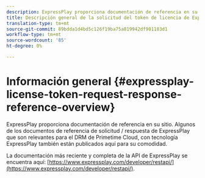 ```yaml
---
description: ExpressPlay proporciona documentación de referencia en su sitio. Algunos de los documentos de referencia de solicitud / respuesta de ExpressPlay que son relevantes para el DRM de Primetime Cloud, con tecnología ExpressPlay también están publicados aquí para su comodidad.
title: Descripción general de la solicitud del token de licencia de ExpressPlay/referencia de la respuesta
translation-type: tm+mt
source-git-commit: 89bdda1d4bd5c126f19ba75a819942df901183d1
workflow-type: tm+mt
source-wordcount: '85'
ht-degree: 0%

---
```



# Información general {#expressplay-license-token-request-response-reference-overview}

ExpressPlay proporciona documentación de referencia en su sitio. Algunos de los documentos de referencia de solicitud / respuesta de ExpressPlay que son relevantes para el DRM de Primetime Cloud, con tecnología ExpressPlay también están publicados aquí para su comodidad.

La documentación más reciente y completa de la API de ExpressPlay se encuentra aquí: [https://www.expressplay.com/developer/restapi/](https://www.expressplay.com/developer/restapi/).